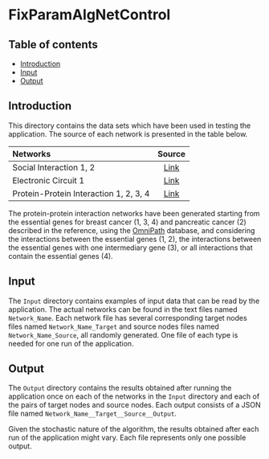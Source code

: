 # FixParamAlgNetControl

## Table of contents

* [Introduction](#introduction)
* [Input](#input)
* [Output](#output)

## Introduction

This directory contains the data sets which have been used in testing the application. The source of each network is presented in the table below.

Networks | Source
:--- | :---:
Social Interaction 1, 2 | [Link](https://doi.org/10.1126/science.1089167)
Electronic Circuit 1 | [Link](https://doi.org/10.1126/science.298.5594.824)
Protein-Protein Interaction 1, 2, 3, 4 | [Link](https://doi.org/10.1038/s41598-017-10491-y)

The protein-protein interaction networks have been generated starting from the essential genes for breast cancer (1, 3, 4) and pancreatic cancer (2) described in the reference, using the [OmniPath](https://doi.org/10.1038/nmeth.4077) database, and considering the interactions between the essential genes (1, 2), the interactions between the essential genes with one intermediary gene (3), or all interactions that contain the essential genes (4).

## Input

The ``Input`` directory contains examples of input data that can be read by the application. The actual networks can be found in the text files named ``Network_Name``. Each network file has several corresponding target nodes files named ``Network_Name_Target`` and source nodes files named ``Network_Name_Source``, all randomly generated. One file of each type is needed for one run of the application.

## Output

The ``Output`` directory contains the results obtained after running the application once on each of the networks in the ``Input`` directory and each of the pairs of target nodes and source nodes. Each output consists of a JSON file named ``Network_Name__Target__Source__Output``.

Given the stochastic nature of the algorithm, the results obtained after each run of the application might vary. Each file represents only one possible output.
